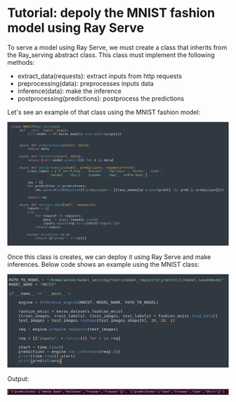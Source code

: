 # Tutorial: depoly the MNIST fashion model  using Ray Serve

To serve a model using Ray Serve, we must create a class that inherits from the Ray_serving abstract class. This class must implement the following methods: 

- extract_data(requests): extract inputs from http requests
- preprocessing(data): preprocesses inputs data
- inference(data): make the inference 
- postprocessing(predictions): postprocess the predictions

Let's see an example of that class using the MNIST fashion model:

![mnist.png](img/mnist.png)

Once this class is creates, we can deploy it using Ray Serve and make inferences. Below code shows an example using the MNIST class:

![ray.png](img/ray.png)

Output:

![predictions_ray.png](img/predictions_ray.png)
